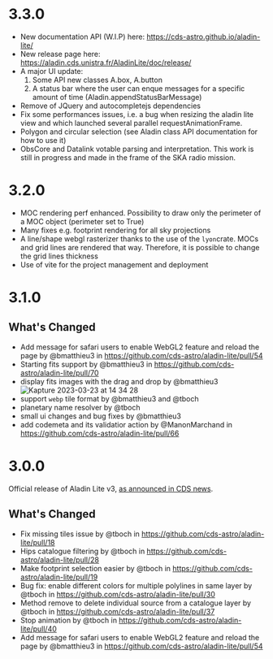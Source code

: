 # 3.3.0

* New documentation API (W.I.P) here: https://cds-astro.github.io/aladin-lite/
* New release page here: https://aladin.cds.unistra.fr/AladinLite/doc/release/
* A major UI update:
  1. Some API new classes A.box, A.button
  2. A status bar where the user can enque messages for a specific amount of time (Aladin.appendStatusBarMessage)
* Remove of JQuery and autocompletejs dependencies
* Fix some performances issues, i.e. a bug when resizing the aladin lite view and which launched several parallel requestAnimationFrame.
* Polygon and circular selection (see Aladin class API documentation for how to use it)
* ObsCore and Datalink votable parsing and interpretation. This work is still in progress and made in the frame of the SKA radio mission.

# 3.2.0

* MOC rendering perf enhanced. Possibility to draw only the perimeter of a MOC object (perimeter set to True)
* Many fixes e.g. footprint rendering for all sky projections
* A line/shape webgl rasterizer thanks to the use of the `lyon`crate. MOCs and grid lines are rendered that way. Therefore, it is possible to change the grid lines thickness
* Use of vite for the project management and deployment

# 3.1.0

## What's Changed
* Add message for safari users to enable WebGL2 feature and reload the page by @bmatthieu3 in https://github.com/cds-astro/aladin-lite/pull/54
* Starting fits support by @bmatthieu3 in https://github.com/cds-astro/aladin-lite/pull/70
* display fits images with the drag and drop by @bmatthieu3 
![Kapture 2023-03-23 at 14 34 28](https://user-images.githubusercontent.com/2772384/227264124-8e05a3d8-1565-497f-a118-39fab3c6ed83.gif)
* support `webp` tile format by @bmatthieu3 and @tboch 
* planetary name resolver by @tboch 
* small ui changes and bug fixes by @bmatthieu3
* add codemeta and its validatior action by @ManonMarchand in https://github.com/cds-astro/aladin-lite/pull/66


# 3.0.0

Official release of Aladin Lite v3, [as announced in CDS news](https://cds.unistra.fr/news.php?fn_mode=fullnews&fn_incl=0&fn_id=958).

## What's Changed
* Fix missing tiles issue by @tboch in https://github.com/cds-astro/aladin-lite/pull/18
* Hips catalogue filtering by @tboch in https://github.com/cds-astro/aladin-lite/pull/28
* Make footprint selection easier by @tboch in https://github.com/cds-astro/aladin-lite/pull/19
* Bug fix: enable different colors for multiple polylines in same layer by @tboch in https://github.com/cds-astro/aladin-lite/pull/30
* Method remove to delete individual source from a catalogue layer by @tboch in https://github.com/cds-astro/aladin-lite/pull/37
* Stop animation by @tboch in https://github.com/cds-astro/aladin-lite/pull/40
* Add message for safari users to enable WebGL2 feature and reload the page by @bmatthieu3 in https://github.com/cds-astro/aladin-lite/pull/54
